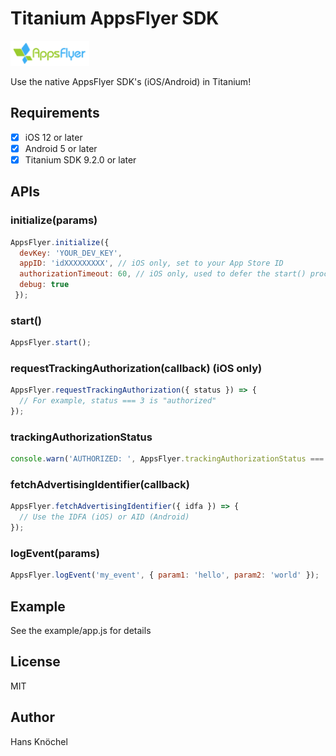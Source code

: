 # Titanium AppsFlyer SDK

<img src="./.github/apps-flyer-logo.png" height="40" />

Use the native AppsFlyer SDK's (iOS/Android) in Titanium!

## Requirements

- [x] iOS 12 or later
- [x] Android 5 or later
- [x] Titanium SDK 9.2.0 or later

## APIs

### initialize(params)
```js
AppsFlyer.initialize({
  devKey: 'YOUR_DEV_KEY',
  appID: 'idXXXXXXXXX', // iOS only, set to your App Store ID
  authorizationTimeout: 60, // iOS only, used to defer the start() process
  debug: true
 });
```

### start()
```js
AppsFlyer.start();
```

### requestTrackingAuthorization(callback) (iOS only)
```js
AppsFlyer.requestTrackingAuthorization({ status }) => {
  // For example, status === 3 is "authorized"
});
```

### trackingAuthorizationStatus
```js
console.warn('AUTHORIZED: ', AppsFlyer.trackingAuthorizationStatus === 3);
```

### fetchAdvertisingIdentifier(callback)
```js
AppsFlyer.fetchAdvertisingIdentifier({ idfa }) => {
  // Use the IDFA (iOS) or AID (Android)
});
```

### logEvent(params)
```js
AppsFlyer.logEvent('my_event', { param1: 'hello', param2: 'world' });
```

## Example

See the example/app.js for details

## License

MIT

## Author

Hans Knöchel
